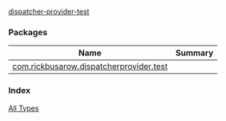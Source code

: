 [dispatcher-provider-test](./index.md)

### Packages

| Name | Summary |
|---|---|
| [com.rickbusarow.dispatcherprovider.test](com.rickbusarow.dispatcherprovider.test/index.md) |  |

### Index

[All Types](alltypes/index.md)